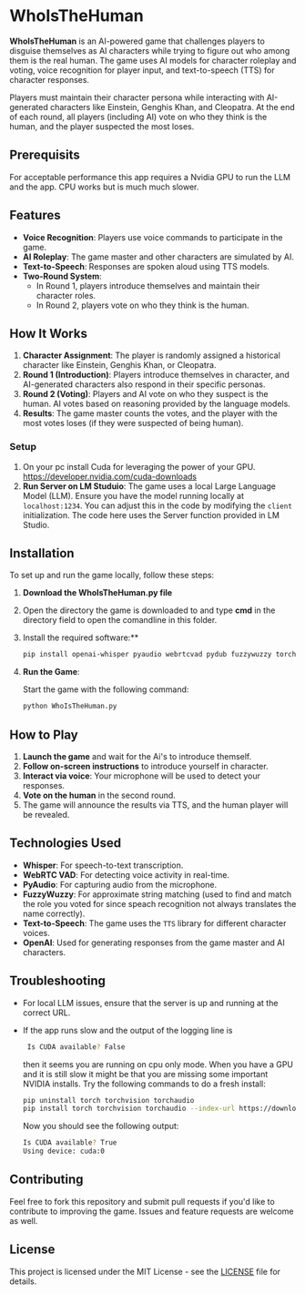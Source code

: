 
# WhoIsTheHuman

**WhoIsTheHuman** is an AI-powered game that challenges players to disguise themselves as AI characters while trying to figure out who among them is the real human. The game uses AI models for character roleplay and voting, voice recognition for player input, and text-to-speech (TTS) for character responses.

Players must maintain their character persona while interacting with AI-generated characters like Einstein, Genghis Khan, and Cleopatra. At the end of each round, all players (including AI) vote on who they think is the human, and the player suspected the most loses.

## Prerequisits

For acceptable performance this app requires a Nvidia GPU to run the LLM and the app. CPU works but is much much slower.

## Features

- **Voice Recognition**: Players use voice commands to participate in the game.
- **AI Roleplay**: The game master and other characters are simulated by AI.
- **Text-to-Speech**: Responses are spoken aloud using TTS models.
- **Two-Round System**: 
  - In Round 1, players introduce themselves and maintain their character roles.
  - In Round 2, players vote on who they think is the human.

## How It Works

1. **Character Assignment**: The player is randomly assigned a historical character like Einstein, Genghis Khan, or Cleopatra.
2. **Round 1 (Introduction)**: Players introduce themselves in character, and AI-generated characters also respond in their specific personas.
3. **Round 2 (Voting)**: Players and AI vote on who they suspect is the human. AI votes based on reasoning provided by the language models.
4. **Results**: The game master counts the votes, and the player with the most votes loses (if they were suspected of being human).

### Setup

1. On your pc install Cuda for leveraging the power of your GPU. https://developer.nvidia.com/cuda-downloads
2. **Run Server on LM Studuio**:
   The game uses a local Large Language Model (LLM). Ensure you have the model running locally at `localhost:1234`.
   You can adjust this in the code by modifying the `client` initialization. The code here uses the Server function provided in LM Studio.

## Installation

To set up and run the game locally, follow these steps:

1. **Download the WhoIsTheHuman.py file**
2. Open the directory the game is downloaded to and type **cmd** in the directory field to open the comandline in this folder.
3. Install the required software:**

   ```bash
   pip install openai-whisper pyaudio webrtcvad pydub fuzzywuzzy torch openai tts
   ```
   
4. **Run the Game**:

   Start the game with the following command:
   
   ```bash
   python WhoIsTheHuman.py
   ```  

## How to Play

1. **Launch the game** and wait for the Ai's to introduce themself.
2. **Follow on-screen instructions** to introduce yourself in character.
3. **Interact via voice**: Your microphone will be used to detect your responses.
4. **Vote on the human** in the second round.
5. The game will announce the results via TTS, and the human player will be revealed.

## Technologies Used

- **Whisper**: For speech-to-text transcription.
- **WebRTC VAD**: For detecting voice activity in real-time.
- **PyAudio**: For capturing audio from the microphone.
- **FuzzyWuzzy**: For approximate string matching (used to find and match the role you voted for since speach recognition not always translates the name correctly).
- **Text-to-Speech**: The game uses the `TTS` library for different character voices.
- **OpenAI**: Used for generating responses from the game master and AI characters.

## Troubleshooting

- For local LLM issues, ensure that the server is up and running at the correct URL.
- If the app runs slow and the output of the logging line is
  ```bash
   Is CUDA available? False
   ```
  then it seems you are running on cpu only mode. 
  When you have a GPU and it is still slow it might be that you are missing some important NVIDIA installs. Try the following commands to do a fresh install:

   ```bash
   pip uninstall torch torchvision torchaudio
   pip install torch torchvision torchaudio --index-url https://download.pytorch.org/whl/cu118
   ```  
  Now you should see the following output:

  ```bash
  Is CUDA available? True
  Using device: cuda:0
  ```  

## Contributing

Feel free to fork this repository and submit pull requests if you'd like to contribute to improving the game. Issues and feature requests are welcome as well.

## License

This project is licensed under the MIT License - see the [LICENSE](LICENSE) file for details.

